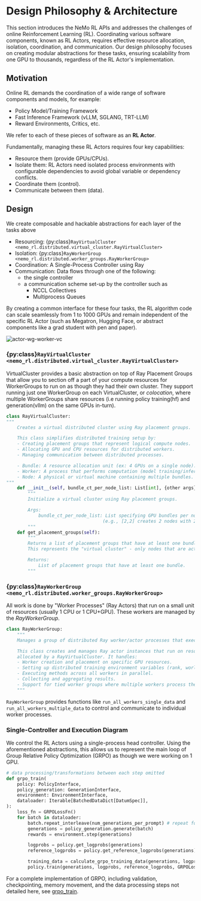 # Design Philosophy & Architecture

This section introduces the NeMo RL APIs and addresses the challenges of online Reinforcement Learning (RL). Coordinating various software components, known as RL Actors, requires effective resource allocation, isolation, coordination, and communication. Our design philosophy focuses on creating modular abstractions for these tasks, ensuring scalability from one GPU to thousands, regardless of the RL Actor's implementation.

## Motivation

Online RL demands the coordination of a wide range of software components and models, for example:
- Policy Model/Training Framework
- Fast Inference Framework (vLLM, SGLANG, TRT-LLM)
- Reward Environments, Critics, etc.

We refer to each of these pieces of software as an **RL Actor**.

Fundamentally, managing these RL Actors requires four key capabilities:
- Resource them (provide GPUs/CPUs).
- Isolate them: RL Actors need isolated process environments with configurable dependencies to avoid global variable or dependency conflicts.
- Coordinate them (control).
- Communicate between them (data).

## Design

We create composable and hackable abstractions for each layer of the tasks above
- Resourcing: {py:class}`RayVirtualCluster <nemo_rl.distributed.virtual_cluster.RayVirtualCluster>`
- Isolation: {py:class}`RayWorkerGroup <nemo_rl.distributed.worker_groups.RayWorkerGroup>`
- Coordination: A Single-Process Controller using Ray
- Communication: Data flows through one of the following:
  - the single controller 
  - a communication scheme set-up by the controller such as
    - NCCL Collectives
    - Multiprocess Queues

By creating a common interface for these four tasks, the RL algorithm code can scale seamlessly from 1 to 1000 GPUs and remain independent of the specific RL Actor (such as Megatron, Hugging Face, or abstract components like a grad student with pen and paper).

![actor-wg-worker-vc](../assets/actor-wg-worker-vc.png)

### {py:class}`RayVirtualCluster <nemo_rl.distributed.virtual_cluster.RayVirtualCluster>`
VirtualCluster provides a basic abstraction on top of Ray Placement Groups that allow you to section off a part of your compute resources for WorkerGroups to run on as though they had their own cluster. They support running just one WorkerGroup on each VirtualCluster, or *colocation*, where multiple WorkerGroups share resources (i.e running policy training(hf) and generation(vllm) on the same GPUs in-turn).

```python
class RayVirtualCluster:
"""
    Creates a virtual distributed cluster using Ray placement groups.

    This class simplifies distributed training setup by:
    - Creating placement groups that represent logical compute nodes.
    - Allocating GPU and CPU resources for distributed workers.
    - Managing communication between distributed processes.

    - Bundle: A resource allocation unit (ex: 4 GPUs on a single node).
    - Worker: A process that performs computation (model training/inference).
    - Node: A physical or virtual machine containing multiple bundles.
"""
    def __init__(self, bundle_ct_per_node_list: List[int], {other args}):
        """
        Initialize a virtual cluster using Ray placement groups.

        Args:
            bundle_ct_per_node_list: List specifying GPU bundles per node
                                    (e.g., [2,2] creates 2 nodes with 2 GPU bundles each)
        """
    def get_placement_groups(self):
        """
        Returns a list of placement groups that have at least one bundle, filtering out empty nodes.
        This represents the "virtual cluster" - only nodes that are actually being used.

        Returns:
            List of placement groups that have at least one bundle.
        """
```

### {py:class}`RayWorkerGroup <nemo_rl.distributed.worker_groups.RayWorkerGroup>`
All work is done by "Worker Processes" (Ray Actors) that run on a small unit of resources (usually 1 CPU or 1 CPU+GPU). These workers are managed by the *RayWorkerGroup*.
```python
class RayWorkerGroup:
    """
    Manages a group of distributed Ray worker/actor processes that execute tasks in parallel.

    This class creates and manages Ray actor instances that run on resources
    allocated by a RayVirtualCluster. It handles:
    - Worker creation and placement on specific GPU resources.
    - Setting up distributed training environment variables (rank, world size, etc.).
    - Executing methods across all workers in parallel.
    - Collecting and aggregating results.
    - Support for tied worker groups where multiple workers process the same data.
    """
```
`RayWorkerGroup` provides functions like `run_all_workers_single_data` and `run_all_workers_multiple_data` to control and communicate to individual worker processes.


### Single-Controller and Execution Diagram

We control the RL Actors using a single-process head controller. Using the aforementioned abstractions, this allows us to represent the main loop of Group Relative Policy Optimization (GRPO) as though we were working on 1 GPU.

```python
# data processing/transformations between each step omitted
def grpo_train(
    policy: PolicyInterface,
    policy_generation: GenerationInterface,
    environment: EnvironmentInterface,
    dataloader: Iterable[BatchedDataDict[DatumSpec]],
):
    loss_fn = GRPOLossFn()
    for batch in dataloader:
        batch.repeat_interleave(num_generations_per_prompt) # repeat for GRPO
        generations = policy_generation.generate(batch) 
        rewards = environment.step(generations)

        logprobs = policy.get_logprobs(generations)
        reference_logprobs = policy.get_reference_logprobs(generations)

        training_data = calculate_grpo_training_data(generations, logprobs, reference_logprobs, rewards)
        policy.train(generations, logprobs, reference_logprobs, GRPOLossFn)
```
For a complete implementation of GRPO, including validation, checkpointing, memory movement, and the data processing steps not detailed here, see [grpo_train](../../../nemo_rl/algorithms/grpo.py).
